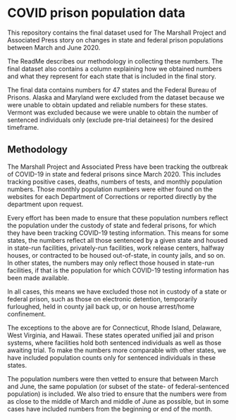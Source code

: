 # COVID prison population data
This repository contains the final dataset used for The Marshall Project and Associated Press story on changes in state and federal prison populations between March and June 2020.

The ReadMe describes our methodology in collecting these numbers. The final dataset also contains a column explaining how we obtained numbers and what they represent for each state that is included in the final story.

The final data contains numbers for 47 states and the Federal Bureau of Prisons. Alaska and Maryland were excluded from the dataset because we were unable to obtain updated and reliable numbers for these states. Vermont was excluded because we were unable to obtain the number of sentenced individuals only (exclude pre-trial detainees) for the desired timeframe.

## Methodology
The Marshall Project and Associated Press have been tracking the outbreak of COVID-19 in state and federal prisons since March 2020. This includes tracking positive cases, deaths, numbers of tests, and monthly population numbers. Those monthly population numbers were either found on the websites for each Department of Corrections or reported directly by the department upon request.

Every effort has been made to ensure that these population numbers reflect the population under the custody of state and federal prisons, for which they have been tracking COVID-19 testing information. This means for some states, the numbers reflect all those sentenced by a given state and housed in state-run facilities, privately-run facilities, work release centers, halfway houses, or contracted to be housed out-of-state, in county jails, and so on. In other states, the numbers may only reflect those housed in state-run facilities, if that is the population for which COVID-19 testing information has been made available. 

In all cases, this means we have excluded those not in custody of a state or federal prison, such as those on electronic detention, temporarily furloughed, held in county jail back up, or on house arrest/home confinement. 

The exceptions to the above are for Connecticut, Rhode Island, Delaware, West Virginia, and Hawaii. These states operated unified jail and prison systems, where facilities hold both sentenced individuals as well as those awaiting trial. To make the numbers more comparable with other states, we have included population counts only for sentenced individuals in these states. 

The population numbers were then vetted to ensure that between March and June, the same population (or subset of the state- of federal-sentenced population) is  included. We also tried to ensure that the numbers were from as close to the middle of March and middle of June as possible, but in some cases have included numbers from the beginning or end of the month. 
